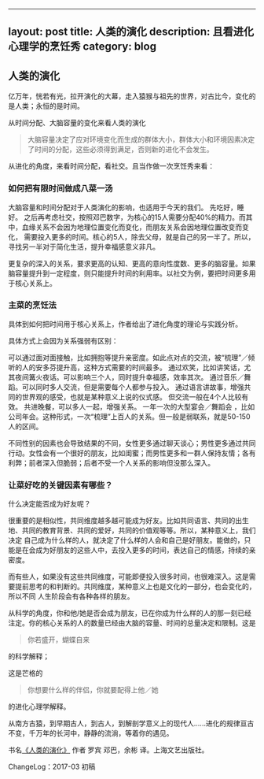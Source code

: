 
---
layout: post
title: 人类的演化
description: 且看进化心理学的烹饪秀
category: blog
---


## 人类的演化

亿万年，恍若有光，拉开演化的大幕，走入猿猴与祖先的世界，对古比今，变化的是人类；永恒的是时间。

从时间分配、大脑容量的变化来看人类的演化

> 大脑容量决定了应对环境变化而生成的群体大小，群体大小和环境因素决定了时间的分配，这些必须得到满足，否则新的进化不会发生。

从进化的角度，来看时间分配，看社交。且当作做一次烹饪秀来看：

### 如何把有限时间做成八菜一汤

大脑容量和时间分配对于人类演化的影响，也适用于今天的我们。
先吃好，睡好。 之后再考虑社交，按照邓巴数字，为核心的15人需要分配40%的精力。而其中，血缘关系不会因为地理位置变化而变化，而朋友关系会因地理位置改变而变化，
需要投入更多的时间。核心的5人，除去父母，就是自己的另一半了。所以，寻找另一半对于简化生活，提升幸福感意义非凡。

更复杂的深入的关系，要求更高的认知、更高的意向性度数、更多的脑容量。如果脑容量提升到一定程度，则只能提升时间的利用率。以社交为例，要把时间更多用于核心关系上。

###  主菜的烹饪法

具体到如何把时间用于核心关系上，作者给出了进化角度的理论与实践分析。

具体方式上会因为关系强弱有区别：

可以通过面对面接触，比如拥抱等提升亲密度。如此点对点的交流，被“梳理”／倾听的人的安多芬提升高，这种方式需要的时间最多。
通过欢笑，比如讲笑话，尤其夜间篝火夜话。可以影响三个人，同时提升幸福感，效率其次。
通过音乐／舞蹈。可以同时多人交流，但是需要每个人都参与投入。
通过语言讲故事，增强共同的世界观的感受，也就是某种意义上说的仪式感。 但交流一般在4个人比较有效。
共进晚餐，可以多人一起，增强关系。
一年一次的大型宴会／舞蹈会 ，比如公司年会。这种形式，一次“梳理”上百人的关系。但一般是弱联系，就是50-150人的区间。

不同性别的因素也会导致结果的不同，女性更多通过聊天谈心；男性更多通过共同行动。女性会有一个很好的朋友，比如闺蜜；而男性更多和一群人保持友情；各有利弊；前者深入但脆弱；后者不受一个人关系的影响但没那么深入。

###  让菜好吃的关键因素有哪些？

什么决定能否成为好友呢？

很重要的是相似性，共同维度越多越可能成为好友。比如共同语言、共同的出生地、共同的教育背景、共同的爱好，共同的价值观等等。所以，某种意义上，我们决定
自己成为什么样的人，就决定了什么样的人会和自己是好朋友。能做的，只能是在会成为好朋友的这些人中，去投入更多的时间，表达自己的情感，持续的亲密度。

而有些人，如果没有这些共同维度，可能即便投入很多时间，也很难深入。这是需要提前思考的和判断的。共同维度，某种意义上也是文化的一部分，也会变化的，所以不同
人生阶段会有各种各样的朋友。


从科学的角度，你和他/她是否会成为朋友，已在你成为什么样的人的那一刻已经注定。你的核心关系的人的数量已经由大脑的容量、时间的总量决定和限制。这是

>你若盛开，蝴蝶自来

的科学解释； 

这是芒格的

> 你想要什么样的伴侣，你就要配得上他／她

的进化心理学解释。

从南方古猿，到早期古人，到古人，到解剖学意义上的现代人......进化的规律亘古不变，千万年的长河中，静静的流淌，等着你的遇见。

书名[《人类的演化》](https://book.douban.com/subject/26834220/) 作者 罗宾 邓巴，余彬 译。上海文艺出版社。 

ChangeLog：2017-03 初稿

